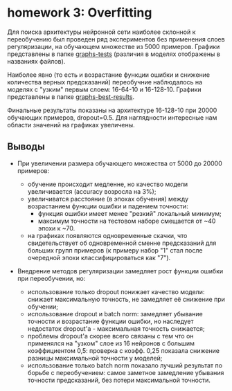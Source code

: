 # homework 3: Overfitting

Для поиска архитектуры нейронной сети наиболее склонной к переобучению был проведен ряд экспериментов без применения слоев регуляризации, на обучающем множестве из 5000 примеров. Графики представлены в папке [graphs-tests](https://github.com/mentatij/otus_nn_homeworks/tree/master/homework_3/graphs-tests) (различия в моделях отображены в названиях файлов).

Наиболее явно (то есть и возрастание функции ошибки и снижение количества верных предсказаний) переобучние наблюдалось на моделях с "узким" первым слоем: 16-64-10 и 16-128-10. Графики представлены в папке [graphs-best-results](https://github.com/mentatij/otus_nn_homeworks/tree/master/homework_3/graphs-best-results).

Финальные результаты показаны на архитектуре 16-128-10 при 20000 обучающих примеров, dropout=0.5. Для наглядности интересные нам области значений на графиках увеличены.

## Выводы

* При увеличении размера обучающего множества от 5000 до 20000 примеров:

  * обучение происходит медленне, но качество модели увеличивается (accuracy возросла на 3%);
  * увеличиватся расстояние (в эпохах обучения) между возрастанием функции ошибки и падением точности:
    * функция ошибки имеет менее "резкий" локальный минимум;
    * максимум точности на тестовом наборе смещается от ~40 эпохи к ~70.
  * на графиках появляются одновременные скачки, что свидетельствует об одновременной сменне предсказаний для больших групп примеров (к примеру набор "1" стал после очередной эпохи классифицироваться как "7").

* Внедрение методов регуляризации замедляет рост функции ошибки при переобучении, но:

  * использование только dropout понижает качество модели: снижает максимальную точность, не замедляет её снижение при обучении;
  * использование dropout и batch norm: замедляет убывание точности и возрастание функции ошибки, но наследует недостаток dropout'а - максимальная точность снижается;
  * проблемы dropout'а скорее всего связаны с тем что он применялся на "узком" слое из 16 нейронов с большим коэффициентом 0,5: проверка с коэфф. 0,25 показала снижение разницы максимальной точности у моделей;
  * использование только batch norm показало лучший результат по борьбе с переобучением: самое заметное замедление убывания точности предсказаний, без потери максимальной точности.